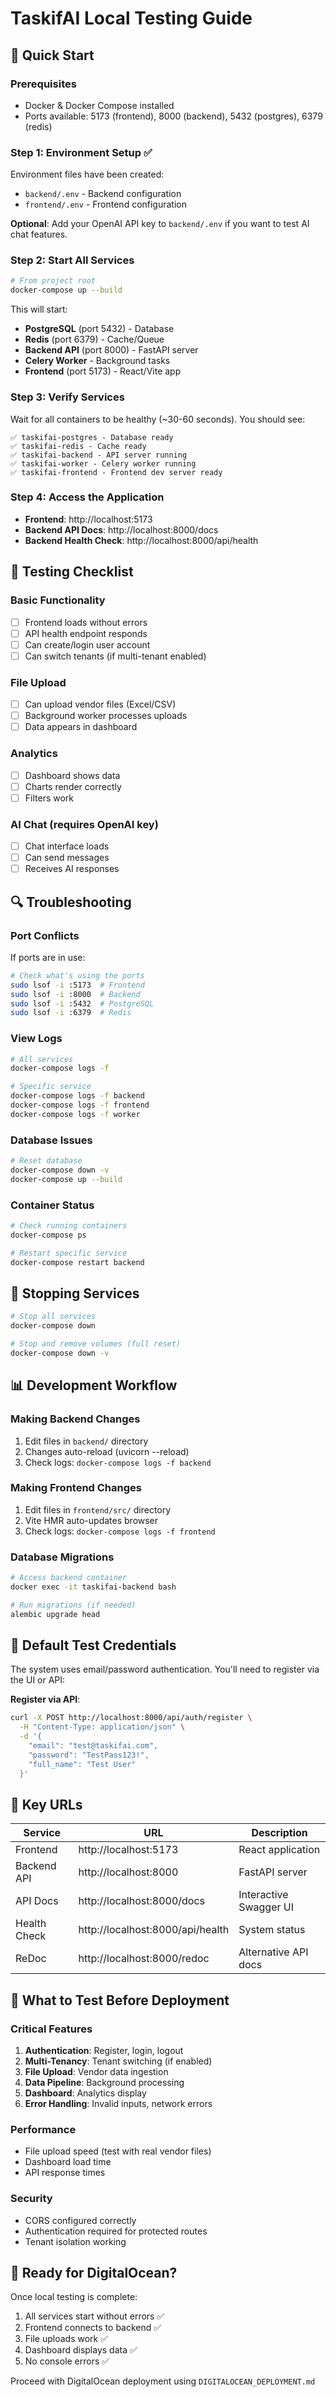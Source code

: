# TaskifAI Local Testing Guide

## 🚀 Quick Start

### Prerequisites
- Docker & Docker Compose installed
- Ports available: 5173 (frontend), 8000 (backend), 5432 (postgres), 6379 (redis)

### Step 1: Environment Setup ✅
Environment files have been created:
- `backend/.env` - Backend configuration
- `frontend/.env` - Frontend configuration

**Optional**: Add your OpenAI API key to `backend/.env` if you want to test AI chat features.

### Step 2: Start All Services

```bash
# From project root
docker-compose up --build
```

This will start:
- **PostgreSQL** (port 5432) - Database
- **Redis** (port 6379) - Cache/Queue
- **Backend API** (port 8000) - FastAPI server
- **Celery Worker** - Background tasks
- **Frontend** (port 5173) - React/Vite app

### Step 3: Verify Services

Wait for all containers to be healthy (~30-60 seconds). You should see:
```
✅ taskifai-postgres - Database ready
✅ taskifai-redis - Cache ready
✅ taskifai-backend - API server running
✅ taskifai-worker - Celery worker running
✅ taskifai-frontend - Frontend dev server ready
```

### Step 4: Access the Application

- **Frontend**: http://localhost:5173
- **Backend API Docs**: http://localhost:8000/docs
- **Backend Health Check**: http://localhost:8000/api/health

## 🧪 Testing Checklist

### Basic Functionality
- [ ] Frontend loads without errors
- [ ] API health endpoint responds
- [ ] Can create/login user account
- [ ] Can switch tenants (if multi-tenant enabled)

### File Upload
- [ ] Can upload vendor files (Excel/CSV)
- [ ] Background worker processes uploads
- [ ] Data appears in dashboard

### Analytics
- [ ] Dashboard shows data
- [ ] Charts render correctly
- [ ] Filters work

### AI Chat (requires OpenAI key)
- [ ] Chat interface loads
- [ ] Can send messages
- [ ] Receives AI responses

## 🔍 Troubleshooting

### Port Conflicts
If ports are in use:
```bash
# Check what's using the ports
sudo lsof -i :5173  # Frontend
sudo lsof -i :8000  # Backend
sudo lsof -i :5432  # PostgreSQL
sudo lsof -i :6379  # Redis
```

### View Logs
```bash
# All services
docker-compose logs -f

# Specific service
docker-compose logs -f backend
docker-compose logs -f frontend
docker-compose logs -f worker
```

### Database Issues
```bash
# Reset database
docker-compose down -v
docker-compose up --build
```

### Container Status
```bash
# Check running containers
docker-compose ps

# Restart specific service
docker-compose restart backend
```

## 🛑 Stopping Services

```bash
# Stop all services
docker-compose down

# Stop and remove volumes (full reset)
docker-compose down -v
```

## 📊 Development Workflow

### Making Backend Changes
1. Edit files in `backend/` directory
2. Changes auto-reload (uvicorn --reload)
3. Check logs: `docker-compose logs -f backend`

### Making Frontend Changes
1. Edit files in `frontend/src/` directory
2. Vite HMR auto-updates browser
3. Check logs: `docker-compose logs -f frontend`

### Database Migrations
```bash
# Access backend container
docker exec -it taskifai-backend bash

# Run migrations (if needed)
alembic upgrade head
```

## 🔐 Default Test Credentials

The system uses email/password authentication. You'll need to register via the UI or API:

**Register via API**:
```bash
curl -X POST http://localhost:8000/api/auth/register \
  -H "Content-Type: application/json" \
  -d '{
    "email": "test@taskifai.com",
    "password": "TestPass123!",
    "full_name": "Test User"
  }'
```

## 📝 Key URLs

| Service | URL | Description |
|---------|-----|-------------|
| Frontend | http://localhost:5173 | React application |
| Backend API | http://localhost:8000 | FastAPI server |
| API Docs | http://localhost:8000/docs | Interactive Swagger UI |
| Health Check | http://localhost:8000/api/health | System status |
| ReDoc | http://localhost:8000/redoc | Alternative API docs |

## 🎯 What to Test Before Deployment

### Critical Features
1. **Authentication**: Register, login, logout
2. **Multi-Tenancy**: Tenant switching (if enabled)
3. **File Upload**: Vendor data ingestion
4. **Data Pipeline**: Background processing
5. **Dashboard**: Analytics display
6. **Error Handling**: Invalid inputs, network errors

### Performance
- File upload speed (test with real vendor files)
- Dashboard load time
- API response times

### Security
- CORS configured correctly
- Authentication required for protected routes
- Tenant isolation working

## 🚀 Ready for DigitalOcean?

Once local testing is complete:
1. All services start without errors ✅
2. Frontend connects to backend ✅
3. File uploads work ✅
4. Dashboard displays data ✅
5. No console errors ✅

Proceed with DigitalOcean deployment using `DIGITALOCEAN_DEPLOYMENT.md`
